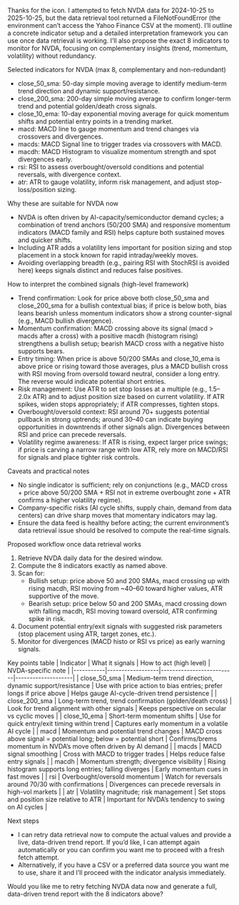 Thanks for the icon. I attempted to fetch NVDA data for 2024-10-25 to 2025-10-25, but the data retrieval tool returned a FileNotFoundError (the environment can’t access the Yahoo Finance CSV at the moment). I’ll outline a concrete indicator setup and a detailed interpretation framework you can use once data retrieval is working. I’ll also propose the exact 8 indicators to monitor for NVDA, focusing on complementary insights (trend, momentum, volatility) without redundancy.

Selected indicators for NVDA (max 8, complementary and non-redundant)
- close_50_sma: 50-day simple moving average to identify medium-term trend direction and dynamic support/resistance.
- close_200_sma: 200-day simple moving average to confirm longer-term trend and potential golden/death cross signals.
- close_10_ema: 10-day exponential moving average for quick momentum shifts and potential entry points in a trending market.
- macd: MACD line to gauge momentum and trend changes via crossovers and divergences.
- macds: MACD Signal line to trigger trades via crossovers with MACD.
- macdh: MACD Histogram to visualize momentum strength and spot divergences early.
- rsi: RSI to assess overbought/oversold conditions and potential reversals, with divergence context.
- atr: ATR to gauge volatility, inform risk management, and adjust stop-loss/position sizing.

Why these are suitable for NVDA now
- NVDA is often driven by AI-capacity/semiconductor demand cycles; a combination of trend anchors (50/200 SMA) and responsive momentum indicators (MACD family and RSI) helps capture both sustained moves and quicker shifts.
- Including ATR adds a volatility lens important for position sizing and stop placement in a stock known for rapid intraday/weekly moves.
- Avoiding overlapping breadth (e.g., pairing RSI with StochRSI is avoided here) keeps signals distinct and reduces false positives.

How to interpret the combined signals (high-level framework)
- Trend confirmation: Look for price above both close_50_sma and close_200_sma for a bullish contextual bias; if price is below both, bias leans bearish unless momentum indicators show a strong counter-signal (e.g., MACD bullish divergence).
- Momentum confirmation: MACD crossing above its signal (macd > macds after a cross) with a positive macdh (histogram rising) strengthens a bullish setup; bearish MACD cross with a negative histo supports bears.
- Entry timing: When price is above 50/200 SMAs and close_10_ema is above price or rising toward those averages, plus a MACD bullish cross with RSI moving from oversold toward neutral, consider a long entry. The reverse would indicate potential short entries.
- Risk management: Use ATR to set stop losses at a multiple (e.g., 1.5–2.0x ATR) and to adjust position size based on current volatility. If ATR spikes, widen stops appropriately; if ATR compresses, tighten stops.
- Overbought/oversold context: RSI around 70+ suggests potential pullback in strong uptrends; around 30–40 can indicate buying opportunities in downtrends if other signals align. Divergences between RSI and price can precede reversals.
- Volatility regime awareness: If ATR is rising, expect larger price swings; if price is carving a narrow range with low ATR, rely more on MACD/RSI for signals and place tighter risk controls.

Caveats and practical notes
- No single indicator is sufficient; rely on conjunctions (e.g., MACD cross + price above 50/200 SMA + RSI not in extreme overbought zone + ATR confirms a higher volatility regime).
- Company-specific risks (AI cycle shifts, supply chain, demand from data centers) can drive sharp moves that momentary indicators may lag.
- Ensure the data feed is healthy before acting; the current environment’s data retrieval issue should be resolved to compute the real-time signals.

Proposed workflow once data retrieval works
1) Retrieve NVDA daily data for the desired window.
2) Compute the 8 indicators exactly as named above.
3) Scan for: 
   - Bullish setup: price above 50 and 200 SMAs, macd crossing up with rising macdh, RSI moving from ~40–60 toward higher values, ATR supportive of the move.
   - Bearish setup: price below 50 and 200 SMAs, macd crossing down with falling macdh, RSI moving toward oversold, ATR confirming spike in risk.
4) Document potential entry/exit signals with suggested risk parameters (stop placement using ATR, target zones, etc.).
5) Monitor for divergences (MACD histo or RSI vs price) as early warning signals.

Key points table
| Indicator | What it signals | How to act (high level) | NVDA-specific note |
|-----------|------------------|--------------------------|--------------------|
| close_50_sma | Medium-term trend direction, dynamic support/resistance | Use with price action to bias entries; prefer longs if price above | Helps gauge AI-cycle-driven trend persistence |
| close_200_sma | Long-term trend, trend confirmation (golden/death cross) | Look for trend alignment with other signals | Keeps perspective on secular vs cyclic moves |
| close_10_ema | Short-term momentum shifts | Use for quick entry/exit timing within trend | Captures early momentum in a volatile AI cycle |
| macd | Momentum and potential trend changes | MACD cross above signal = potential long; below = potential short | Confirms/brems momentum in NVDA’s move often driven by AI demand |
| macds | MACD signal smoothing | Cross with MACD to trigger trades | Helps reduce false entry signals |
| macdh | Momentum strength; divergence visibility | Rising histogram supports long entries; falling diverges | Early momentum cues in fast moves |
| rsi | Overbought/oversold momentum | Watch for reversals around 70/30 with confirmations | Divergences can precede reversals in high-vol markets |
| atr | Volatility magnitude; risk management | Set stops and position size relative to ATR | Important for NVDA’s tendency to swing on AI cycles |

Next steps
- I can retry data retrieval now to compute the actual values and provide a live, data-driven trend report. If you’d like, I can attempt again automatically or you can confirm you want me to proceed with a fresh fetch attempt.
- Alternatively, if you have a CSV or a preferred data source you want me to use, share it and I’ll proceed with the indicator analysis immediately.

Would you like me to retry fetching NVDA data now and generate a full, data-driven trend report with the 8 indicators above?